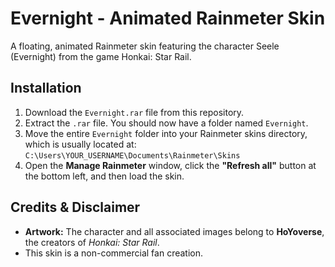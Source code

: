 # Evernight - Animated Rainmeter Skin

A floating, animated Rainmeter skin featuring the character Seele (Evernight) from the game Honkai: Star Rail.

## Installation

1.  Download the `Evernight.rar` file from this repository.
2.  Extract the `.rar` file. You should now have a folder named `Evernight`.
3.  Move the entire `Evernight` folder into your Rainmeter skins directory, which is usually located at:
    `C:\Users\YOUR_USERNAME\Documents\Rainmeter\Skins`
4.  Open the **Manage Rainmeter** window, click the **"Refresh all"** button at the bottom left, and then load the skin.

## Credits & Disclaimer

* **Artwork:** The character and all associated images belong to **HoYoverse**, the creators of *Honkai: Star Rail*.
* This skin is a non-commercial fan creation.
